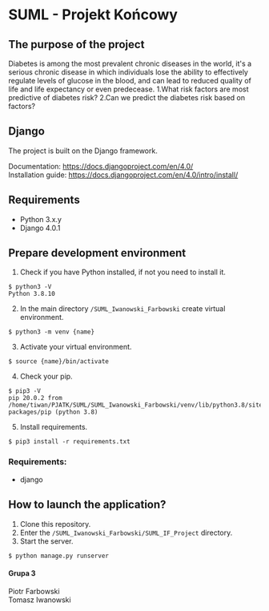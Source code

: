 # SUML - Projekt Końcowy
## The purpose of the project
Diabetes is among the most prevalent chronic diseases in the world, it's a serious chronic disease in which individuals lose the ability to effectively regulate levels of glucose in the blood, and can lead to reduced quality of life and life expectancy or even predecease.
1.What risk factors are most predictive of diabetes risk?
2.Can we predict the diabetes risk based on factors?

## Django
The project is built on the Django framework.

Documentation: https://docs.djangoproject.com/en/4.0/  
Installation guide: https://docs.djangoproject.com/en/4.0/intro/install/

## Requirements
* Python 3.x.y
* Django 4.0.1

## Prepare development environment
1. Check if you have Python installed, if not you need to install it.  
```
$ python3 -V
Python 3.8.10
```
2. In the main directory `/SUML_Iwanowski_Farbowski` create virtual environment.  
```
$ python3 -m venv {name}
```
3. Activate your virtual environment.  
```
$ source {name}/bin/activate
```
4. Check your pip.  
```
$ pip3 -V
pip 20.0.2 from /home/tiwan/PJATK/SUML/SUML_Iwanowski_Farbowski/venv/lib/python3.8/site-packages/pip (python 3.8)
```
5. Install requirements.
```
$ pip3 install -r requirements.txt
```

### Requirements:
* django  

## How to launch the application?  
1. Clone this repository.
2. Enter the `/SUML_Iwanowski_Farbowski/SUML_IF_Project` directory.
3. Start the server.  
```
$ python manage.py runserver
```

#### Grupa 3
Piotr Farbowski  
Tomasz Iwanowski
